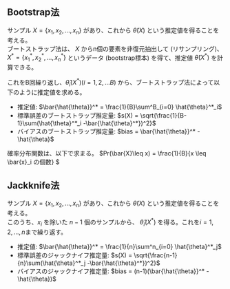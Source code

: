 ## Bootstrap法
サンプル $X = \{x_1, x_2, ..., x_n\}$ があり、これから 
$\hat{\theta}(X)$ という推定値を得ることを考える。  
ブートストラップ法は、 $X$ からn個の要素を非復元抽出して (リサンプリング)、
$X^* = \{x^*_1, x^*_2, ..., x^*_n\}$ というデータ (bootstrap標本) を得て、推定値 $\hat{\theta}(X^*)$ を計算できる。

これをB回繰り返し、$\hat{\theta}_i(X^*) (i=1,2,...B)$ から、ブートストラップ法によって以下のように推定値を求める。

- 推定値: $\bar{\hat{\theta}}^* = \frac{1}{B}\sum^B_{i=0} \hat{\theta}^*_i$
- 標準誤差のブートストラップ推定量: $s(X) = \sqrt{\frac{1}{B-1}\sum(\hat{\theta}^*_i -\bar{\hat{\theta}^*})^2}$
- バイアスのブートストラップ推定量: $bias = \bar{\hat{\theta}}^* - \hat{\theta}$

確率分布関数は、以下で求まる。
$Pr(\bar{X}\leq x) = \frac{1}{B}\{x \leq \bar{x}_i の個数\} $


## Jackknife法
サンプル $X = \{x_1, x_2, ..., x_n\}$ があり、これから 
$\hat{\theta}(X)$ という推定値を得ることを考える。  
このうち、$x_i$ を除いた $n-1$ 個のサンプルから、 $\hat{\theta}_i(X^*)$ を得る。これを$i=1,2,...,n$まで繰り返す。

- 推定値: $\bar{\hat{\theta}}^* = \frac{1}{n}\sum^n_{i=0} \hat{\theta}^*_j$
- 標準誤差のジャックナイフ推定量: $s(X) = \sqrt{\frac{n-1}{n}\sum(\hat{\theta}^*_j -\bar{\hat{\theta}^*})^2}$
- バイアスのジャックナイフ推定量: $bias = (n-1)(\bar{\hat{\theta}}^* - \hat{\theta})$
